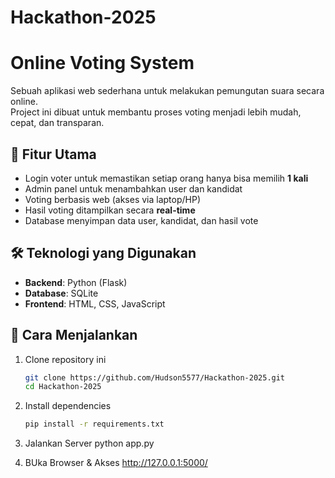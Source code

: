 # Hackathon-2025

# Online Voting System  

Sebuah aplikasi web sederhana untuk melakukan pemungutan suara secara online.  
Project ini dibuat untuk membantu proses voting menjadi lebih mudah, cepat, dan transparan.  

## 📌 Fitur Utama
- Login voter untuk memastikan setiap orang hanya bisa memilih **1 kali**  
- Admin panel untuk menambahkan user dan kandidat  
- Voting berbasis web (akses via laptop/HP)  
- Hasil voting ditampilkan secara **real-time**  
- Database menyimpan data user, kandidat, dan hasil vote  

## 🛠️ Teknologi yang Digunakan
- **Backend**: Python (Flask)  
- **Database**: SQLite  
- **Frontend**: HTML, CSS, JavaScript  

## 🚀 Cara Menjalankan
1. Clone repository ini  
   ```bash
   git clone https://github.com/Hudson5577/Hackathon-2025.git
   cd Hackathon-2025
   
2. Install dependencies  
   ```bash
   pip install -r requirements.txt

3. Jalankan Server
   python app.py

4. BUka Browser & Akses
   http://127.0.0.1:5000/
